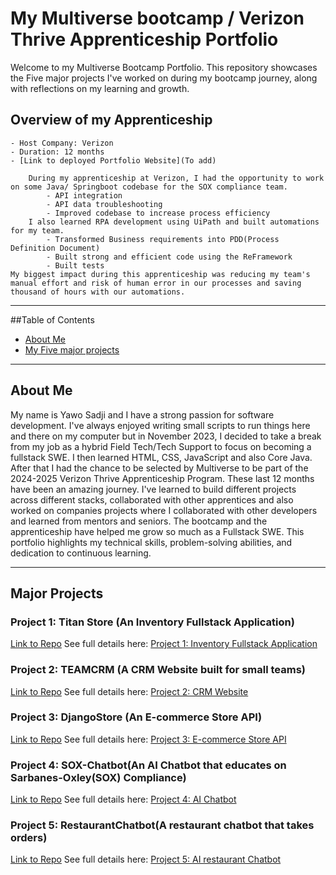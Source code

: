 # My Multiverse bootcamp / Verizon Thrive Apprenticeship Portfolio

Welcome to my Multiverse Bootcamp Portfolio.
This repository showcases the Five major projects I've worked on during my bootcamp journey, along with reflections on my learning and growth.

## Overview of my Apprenticeship

    - Host Company: Verizon
    - Duration: 12 months
    - [Link to deployed Portfolio Website](To add)

        During my apprenticeship at Verizon, I had the opportunity to work on some Java/ Springboot codebase for the SOX compliance team.
            - API integration
            - API data troubleshooting
            - Improved codebase to increase process efficiency
        I also learned RPA development using UiPath and built automations for my team.
            - Transformed Business requirements into PDD(Process Definition Document)
            - Built strong and efficient code using the ReFramework
            - Built tests
    My biggest impact during this apprenticeship was reducing my team's manual effort and risk of human error in our processes and saving thousand of hours with our automations.

---

##Table of Contents

- [About Me](#about-me)
- [My Five major projects](#major-projects)

---

## About Me

My name is Yawo Sadji and I have a strong passion for software development. I've always enjoyed writing small scripts to run things here and there on my computer but in November 2023, I decided to take a break from my job as a hybrid Field Tech/Tech Support to focus on becoming a fullstack SWE. I then learned HTML, CSS, JavaScript and also Core Java. After that I had the chance to be selected by Multiverse to be part of the 2024-2025 Verizon Thrive Apprenticeship Program. These last 12 months have been an amazing journey. I've learned to build different projects across different stacks, collaborated with other apprentices and also worked on companies projects where I collaborated with other developers and learned from mentors and seniors. The bootcamp and the apprenticeship have helped me grow so much as a Fullstack SWE. This portfolio highlights my technical skills, problem-solving abilities, and dedication to continuous learning.

---

## Major Projects

### Project 1: Titan Store (An Inventory Fullstack Application)

[Link to Repo](https://github.com/KLY-Titans/inventory-app)
See full details here: [Project 1: Inventory Fullstack Application](TitanStore1.md)

### Project 2: TEAMCRM (A CRM Website built for small teams)

[Link to Repo](https://github.com/YawoSadji/TeamCRM)
See full details here: [Project 2: CRM Website](TeamCRM2.md)

### Project 3: DjangoStore (An E-commerce Store API)

[Link to Repo](https://github.com/Django-KRYers/Django-Store)
See full details here: [Project 3: E-commerce Store API](Django-Store3.md)

### Project 4: SOX-Chatbot(An AI Chatbot that educates on Sarbanes-Oxley(SOX) Compliance)

[Link to Repo](https://github.com/YawoSadji/SOX-Chatbot)
See full details here: [Project 4: AI Chatbot](SOX-chatbot4.md)

### Project 5: RestaurantChatbot(A restaurant chatbot that takes orders)

[Link to Repo](https://github.com/YawoSolo/RestaurantChatbot)
See full details here: [Project 5: AI restaurant Chatbot](RestaurantChatbot5.md)
